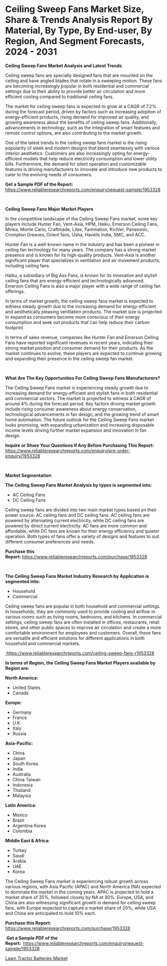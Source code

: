 <p><h1>Ceiling Sweep Fans Market Size, Share & Trends Analysis Report By Material, By Type, By End-user, By Region, And Segment Forecasts, 2024 - 2031</h1></p><p><strong>Ceiling Sweep Fans Market Analysis and Latest Trends</strong></p>
<p><p>Ceiling sweep fans are specially designed fans that are mounted on the ceiling and have angled blades that rotate in a sweeping motion. These fans are becoming increasingly popular in both residential and commercial settings due to their ability to provide better air circulation and more efficient cooling compared to traditional ceiling fans.</p><p>The market for ceiling sweep fans is expected to grow at a CAGR of 7.2% during the forecast period, driven by factors such as increasing adoption of energy-efficient products, rising demand for improved air quality, and growing awareness about the benefits of ceiling sweep fans. Additionally, advancements in technology, such as the integration of smart features and remote control options, are also contributing to the market growth.</p><p>One of the latest trends in the ceiling sweep fans market is the rising popularity of sleek and modern designs that blend seamlessly with various interior aesthetics. Customers are also increasingly opting for energy-efficient models that help reduce electricity consumption and lower utility bills. Furthermore, the demand for silent operation and customizable features is driving manufacturers to innovate and introduce new products to cater to the evolving needs of consumers.</p></p>
<p><strong>Get a Sample PDF of the Report:&nbsp;</strong> <a href="https://www.reliableresearchreports.com/enquiry/request-sample/1953328">https://www.reliableresearchreports.com/enquiry/request-sample/1953328</a></p>
<p>&nbsp;</p>
<p><strong>Ceiling Sweep Fans Major Market Players</strong></p>
<p><p>In the competitive landscape of the Ceiling Sweep Fans market, some key players include Hunter Fan, Vent-Axia, HPM, Haiku, Emerson Ceiling Fans, Minka, Monte Carlo, Craftmade, Litex, Fanimation, Kichler, Panasonic, Crompton Greaves, Orient fans, Usha, Havells India, SMC, and ACC. </p><p>Hunter Fan is a well-known name in the industry and has been a pioneer in ceiling fan technology for many years. The company has a strong market presence and is known for its high-quality products. Vent-Axia is another significant player that specializes in ventilation and air movement products, including ceiling fans. </p><p>Haiku, a subsidiary of Big Ass Fans, is known for its innovative and stylish ceiling fans that are energy-efficient and technologically advanced. Emerson Ceiling Fans is also a major player with a wide range of ceiling fan offerings. </p><p>In terms of market growth, the ceiling sweep fans market is expected to witness steady growth due to the increasing demand for energy-efficient and aesthetically pleasing ventilation products. The market size is projected to expand as consumers become more conscious of their energy consumption and seek out products that can help reduce their carbon footprint.</p><p>In terms of sales revenue, companies like Hunter Fan and Emerson Ceiling Fans have reported significant revenues in recent years, indicating their strong market position and consumer demand for their products. As the market continues to evolve, these players are expected to continue growing and expanding their presence in the ceiling sweep fan market.</p></p>
<p>&nbsp;</p>
<p><strong>What Are The Key Opportunities For Ceiling Sweep Fans Manufacturers?</strong></p>
<p><p>The Ceiling Sweep Fans market is experiencing steady growth due to increasing demand for energy-efficient and stylish fans in both residential and commercial sectors. The market is projected to witness a CAGR of around 4% during the forecast period. Key factors driving market growth include rising consumer awareness about energy conservation, technological advancements in fan design, and the growing trend of smart home automation. The future outlook for the Ceiling Sweep Fans market looks promising, with expanding urbanization and increasing disposable income levels driving further market expansion and innovation in fan design.</p></p>
<p><strong>Inquire or Share Your Questions If Any Before Purchasing This Report:</strong> <a href="https://www.reliableresearchreports.com/enquiry/pre-order-enquiry/1953328">https://www.reliableresearchreports.com/enquiry/pre-order-enquiry/1953328</a></p>
<p>&nbsp;</p>
<p><strong>Market Segmentation</strong></p>
<p><strong>The Ceiling Sweep Fans Market Analysis by types is segmented into:</strong></p>
<p><ul><li>AC Ceiling Fans</li><li>DC Ceiling Fans</li></ul></p>
<p><p>Ceiling sweep fans are divided into two main market types based on their power source: AC ceiling fans and DC ceiling fans. AC ceiling fans are powered by alternating current electricity, while DC ceiling fans are powered by direct current electricity. AC fans are more common and affordable, while DC fans are known for their energy efficiency and quieter operation. Both types of fans offer a variety of designs and features to suit different consumer preferences and needs.</p></p>
<p><strong>Purchase this Report:&nbsp;</strong><a href="https://www.reliableresearchreports.com/purchase/1953328">https://www.reliableresearchreports.com/purchase/1953328</a></p>
<p>&nbsp;</p>
<p><strong>The Ceiling Sweep Fans Market Industry Research by Application is segmented into:</strong></p>
<p><ul><li>Household</li><li>Commercial</li></ul></p>
<p><p>Ceiling sweep fans are popular in both household and commercial settings. In households, they are commonly used to provide cooling and airflow in various rooms such as living rooms, bedrooms, and kitchens. In commercial settings, ceiling sweep fans are often installed in offices, restaurants, retail stores, and other public spaces to improve air circulation and create a more comfortable environment for employees and customers. Overall, these fans are versatile and efficient solutions for different applications in both household and commercial markets.</p></p>
<p><a href="https://www.reliableresearchreports.com/ceiling-sweep-fans-r1953328">&nbsp;https://www.reliableresearchreports.com/ceiling-sweep-fans-r1953328</a></p>
<p><strong>In terms of Region, the Ceiling Sweep Fans Market Players available by Region are:</strong></p>
<p>
    <p> <strong> North America: </strong>
        <ul>
            <li>United States</li>
            <li>Canada</li>
        </ul>
        </p> 
    <p> <strong> Europe: </strong>
        <ul>
            <li>Germany</li>
            <li>France</li>
            <li>U.K.</li>
            <li>Italy</li>
            <li>Russia</li>
        </ul>
        </p> 
    <p> <strong> Asia-Pacific: </strong>
        <ul>
            <li>China</li>
            <li>Japan</li>
            <li>South Korea</li>
            <li>India</li>
            <li>Australia</li>
            <li>China Taiwan</li>
            <li>Indonesia</li>
            <li>Thailand</li>
            <li>Malaysia</li>
        </ul>
        </p> 
    <p> <strong> Latin America: </strong>
        <ul>
            <li>Mexico</li>
            <li>Brazil</li>
            <li>Argentina Korea</li>
            <li>Colombia</li>
        </ul>
        </p> 
    <p> <strong> Middle East & Africa: </strong>
        <ul>
            <li>Turkey</li>
            <li>Saudi</li>
            <li>Arabia</li>
            <li>UAE</li>
            <li>Korea</li>
        </ul>
    </p>
    </p>
<p><p>The Ceiling Sweep Fans market is experiencing robust growth across various regions, with Asia Pacific (APAC) and North America (NA) expected to dominate the market in the coming years. APAC is projected to hold a market share of 35%, followed closely by NA at 30%. Europe, USA, and China are also witnessing significant growth in demand for ceiling sweep fans, with Europe expected to capture a market share of 20%, while USA and China are anticipated to hold 10% each.</p></p>
<p><strong>Purchase this Report: </strong><a href="https://www.reliableresearchreports.com/purchase/1953328">https://www.reliableresearchreports.com/purchase/1953328</a></p>
<p>&nbsp;<strong>Get a Sample PDF of the Report:&nbsp;&nbsp;</strong><a href="https://www.reliableresearchreports.com/enquiry/request-sample/1953328">https://www.reliableresearchreports.com/enquiry/request-sample/1953328</a></p>
<p><strong></strong></p>
<p><p><a href="https://github.com/JoshuaPetersxXd/Market-Research-Report-List-1/blob/main/lawn-tractor-batteries-market.md">Lawn Tractor Batteries Market</a></p></p>